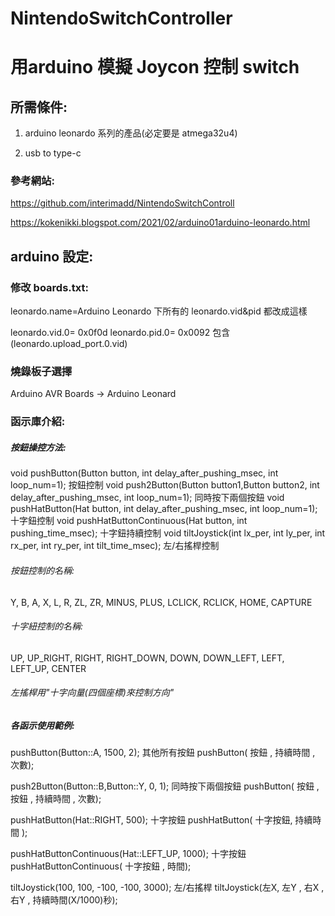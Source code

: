 # NintendoSwitchController
# 用arduino 模擬 Joycon 控制 switch 

## 所需條件:

1. arduino leonardo 系列的產品(必定要是 atmega32u4)

2. usb to type-c
 
### 參考網站:

https://github.com/interimadd/NintendoSwitchControll

https://kokenikki.blogspot.com/2021/02/arduino01arduino-leonardo.html

## arduino 設定:

### 修改 boards.txt:
leonardo.name=Arduino Leonardo 下所有的 leonardo.vid&pid 都改成這樣

leonardo.vid.0= 0x0f0d
leonardo.pid.0= 0x0092
包含(leonardo.upload_port.0.vid)

### 燒錄板子選擇 

Arduino AVR Boards -> Arduino Leonard

### 函示庫介紹:

##### 按鈕操控方法:
void pushButton(Button button, int delay_after_pushing_msec, int loop_num=1);          按鈕控制
void push2Button(Button button1,Button button2, int delay_after_pushing_msec, int loop_num=1); 同時按下兩個按鈕
void pushHatButton(Hat button, int delay_after_pushing_msec, int loop_num=1);          十字鈕控制
void pushHatButtonContinuous(Hat button, int pushing_time_msec);                       十字鈕持續控制
void tiltJoystick(int lx_per, int ly_per, int rx_per, int ry_per, int tilt_time_msec); 左/右搖桿控制
###### 按鈕控制的名稱:
  Y,
  B,
  A,
  X,
  L,
  R,
  ZL,
  ZR,
  MINUS,
  PLUS,
  LCLICK,
  RCLICK,
  HOME,
  CAPTURE
###### 十字紐控制的名稱:
  UP,
  UP_RIGHT,
  RIGHT,
  RIGHT_DOWN,
  DOWN,
  DOWN_LEFT,
  LEFT,
  LEFT_UP,
  CENTER
###### 左搖桿用"十字向量(四個座標)來控制方向"
##### 各函示使用範例:
pushButton(Button::A, 1500, 2); 其他所有按鈕
pushButton( 按鈕 , 持續時間 , 次數);

push2Button(Button::B,Button::Y, 0, 1); 同時按下兩個按鈕
pushButton( 按鈕      , 按鈕     , 持續時間 , 次數);

pushHatButton(Hat::RIGHT, 500); 十字按鈕
pushHatButton( 十字按鈕, 持續時間 );

pushHatButtonContinuous(Hat::LEFT_UP, 1000); 十字按鈕
pushHatButtonContinuous( 十字按鈕 , 時間);

tiltJoystick(100, 100, -100, -100, 3000); 左/右搖桿
tiltJoystick(左X, 左Y , 右X , 右Y , 持續時間(X/1000)秒);
